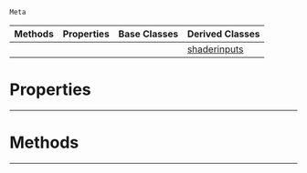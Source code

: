  `Meta`

|Methods|Properties|Base Classes|Derived Classes|
|---|---|---|---|
| | | |[shaderinputs](https://github.com/ZilchEngine/ZilchDocs/blob/master/code_reference/class_reference/shaderinputs.markdown)|


 #  Properties


---  
 #  Methods


---  
 

 